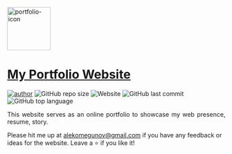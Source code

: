 <img src="https://image.flaticon.com/icons/svg/168/168774.svg" width = "100px" height = "100px" alt="portfolio-icon">

# <a href="https://www.fishand4ips.tk" target="_blank">My Portfolio Website</a>

[![author](https://img.shields.io/badge/author-fishand4ips-yellowgreen)](https://github.com/fishand4ips/)
![GitHub repo size](https://img.shields.io/github/repo-size/fishand4ips/me.github.io)
![Website](https://img.shields.io/website?down_color=critical&down_message=offline&label=Website%20status&up_color=success&up_message=online&url=http%3A%2F%2Fme.fishand4ips.tk%2F)
![GitHub last commit](https://img.shields.io/github/last-commit/fishand4ips/me.github.io?color=darkblue)
![GitHub top language](https://img.shields.io/github/languages/top/fishand4ips/me.github.io?color=orange)

<p align="justify">This website serves as an online portfolio to showcase my web presence, resume, story.</p>

Please hit me up at <a href ="alekomegunov@gmail.com">alekomegunov@gmail.com</a> if you have any feedback or ideas for the website.
Leave a :star: if you like it!

